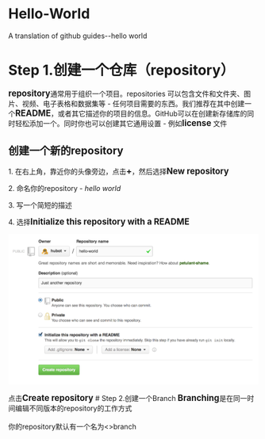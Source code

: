 # Hello-World
A translation of github guides--hello world
# Step 1.创建一个仓库（repository）
<big><b>repository</b></big>通常用于组织一个项目。repositories 可以包含文件和文件夹、图片、视频、电子表格和数据集等 - 任何项目需要的东西。我们推荐在其中创建一个<big><b>README</b></big>，或者其它描述你的项目的信息。GitHub可以在创建新存储库的同时轻松添加一个。同时你也可以创建其它通用设置 - 例如<big><b>license</b></big> 文件
## 创建一个新的repository
<p>1. 在右上角，靠近你的头像旁边，点击<big><b>+</b></big>，然后选择<big><b>New repository</b></big>
<p>2. 命名你的repository - <i>hello world</i>
<p>3. 写一个简短的描述
<p>4. 选择<big><b>Initialize this repository with a README</b></big>
<p>
<p><img src="https://github.com/cin619/Github-guides-Hello-World/blob/master/images/create-new-repo.png" alt="new-repo-form"></p>
<p>点击<big><b>Create repository</b></big>
# Step 2.创建一个Branch
<big><b>Branching</b></big>是在同一时间编辑不同版本的repository的工作方式
<br>
<br>你的repository默认有一个名为<>branch
